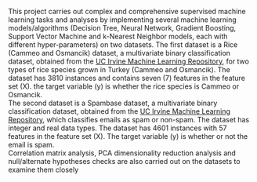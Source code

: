 This project carries out complex and comprehensive supervised machine learning tasks and analyses by implementing several machine learning models/algorithms (Decision Tree, Neural Network, Gradient Boosting, Support Vector Machine and k-Nearest Neighbor models, each with different hyper-parameters) on two datasets. The first dataset is a Rice (Cammeo and Osmancik) dataset, a multivariate binary classification dataset, obtained from the [UC Irvine Machine Learning Repository](https://archive.ics.uci.edu/dataset/545/rice+cammeo+and+osmancik), for two types of rice species grown in Turkey (Cammeo and Osmancik). The dataset has 3810 instances and contains seven (7) features in the feature set (X). the target variable (y) is whether the rice species is Cammeo or Osmancik.</br>
The second dataset is a Spambase dataset, a multivariate binary classification dataset, obtained from the [UC Irvine Machine Learning Repository](https://archive.ics.uci.edu/dataset/94/spambase), which classifies emails as spam or non-spam. The dataset has integer and real data types. The dataset has 4601 instances with 57 features in the feature set (X). The target variable (y) is whether or not the email is spam.</br>
Correlation matrix analysis, PCA dimensionality reduction analysis and null/alternate hypotheses checks are also carried out on the datasets to examine them closely
